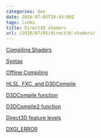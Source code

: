 ```yaml
---
categories: dev
date: 2016-07-05T19:43:00Z
tags: links
title: Direct3D shaders
url: /2016/07/05/direct3d-shaders/
---
```


[Compiling Shaders](https://msdn.microsoft.com/en-us/library/windows/desktop/bb509633(v=vs.85).aspx)

[Syntax](https://msdn.microsoft.com/en-us/library/windows/desktop/bb509709(v=vs.85).aspx)

[Offline Compiling](https://msdn.microsoft.com/en-us/library/windows/desktop/bb509710(v=vs.85).aspx)

[HLSL, FXC, and D3DCompile](https://blogs.msdn.microsoft.com/chuckw/2012/05/07/hlsl-fxc-and-d3dcompile/)

[D3DCompile function](https://msdn.microsoft.com/en-us/library/windows/desktop/dd607324(v=vs.85).aspx)

[D3DCompile2 function](https://msdn.microsoft.com/en-us/library/windows/desktop/hh446869.aspx)

[Direct3D feature levels](https://msdn.microsoft.com/en-us/library/windows/desktop/ff476876(v=vs.85).aspx)

[DXGI_ERROR](https://msdn.microsoft.com/en-us/library/windows/desktop/bb509553(v=vs.85).aspx)
